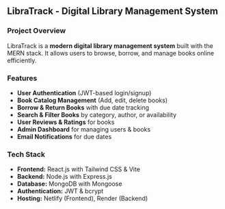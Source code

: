 ## LibraTrack - Digital Library Management System

### Project Overview
LibraTrack is a **modern digital library management system** built with the MERN stack. It allows users to browse, borrow, and manage books online efficiently.

### Features
- **User Authentication** (JWT-based login/signup)
- **Book Catalog Management** (Add, edit, delete books)
- **Borrow & Return Books** with due date tracking
- **Search & Filter Books** by category, author, or availability
- **User Reviews & Ratings** for books
- **Admin Dashboard** for managing users & books
- **Email Notifications** for due dates

### Tech Stack
- **Frontend:** React.js with Tailwind CSS & Vite
- **Backend:** Node.js with Express.js
- **Database:** MongoDB with Mongoose
- **Authentication:** JWT & bcrypt
- **Hosting:** Netlify (Frontend), Render (Backend)

